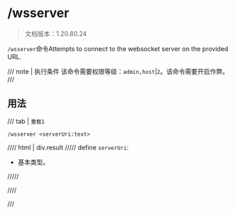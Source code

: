 # /wsserver

> 文档版本：1.20.80.24

`/wsserver`命令Attempts to connect to the websocket server on the provided URL.

/// note | 执行条件
该命令需要权限等级：`admin,host`|`2`。该命令需要开启作弊。
///

## 用法

/// tab | `重载1`
```mcfunction
/wsserver <serverUri:text>
```

//// html | div.result
///// define
`serverUri`: <!-- md:samp text -->

- 基本类型。


/////

////

///
